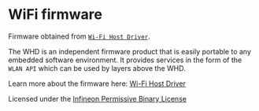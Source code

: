 # WiFi firmware

Firmware obtained from [`Wi-Fi Host Driver`](https://github.com/Infineon/wifi-host-driver/tree/master/WiFi_Host_Driver/resources/firmware/COMPONENT_43439).

The WHD is an independent firmware product that is easily portable to any embedded software environment. It provides services in the form of the `WLAN API` which can be used by layers above the WHD.

Learn more about the firmware here: [Wi-Fi Host Driver](https://infineon.github.io/wifi-host-driver/html/index.html)

Licensed under the [Infineon Permissive Binary License](./LICENSE-permissive-binary-license-1.0.txt)